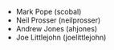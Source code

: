 * Mark Pope (scobal)
* Neil Prosser (neilprosser)
* Andrew Jones (ahjones)
* Joe Littlejohn (joelittlejohn)
